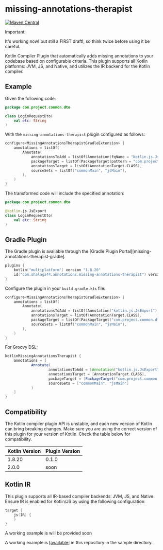 # missing-annotations-therapist

[![Maven Central](https://maven-badges.herokuapp.com/maven-central/com.shalaga44.annotations/missing-annotations-therapist-plugin/badge.svg)](https://maven-badges.herokuapp.com/maven-central/com.shalaga44.annotations/missing-annotations-therapist-plugin)


> [!IMPORTANT]
> It's working now! but still a FIRST draft!,
> so think twice before using it be careful.


Kotlin Compiler Plugin that automatically adds missing annotations to your codebase based on configurable criteria. This
plugin supports all Kotlin platforms: JVM, JS, and Native, and utilizes the IR backend for the Kotlin compiler.

## Example

Given the following code:

```kotlin
package com.project.common.dto

class LoginRequestDto(
    val etc: String
)
```

With the `missing-annotations-therapist` plugin configured as follows:

```kotlin
configure<MissingAnnotationsTherapistGradleExtension> {
    annotations = listOf(
        Annotate(
            annotationsToAdd = listOf(Annotation(fqName = "kotlin.js.JsExport")),
            packageTarget = listOf(PackageTarget(pattern = "com.project.common.dto")),
            annotationsTarget = listOf(AnnotationTarget.CLASS),
            sourceSets = listOf("commonMain", "jsMain"),
        ),
    )
}
```

The transformed code will include the specified annotation:

```kotlin
package com.project.common.dto

@kotlin.js.JsExport
class LoginRequestDto(
    val etc: String
)
```

## Gradle Plugin

The Gradle plugin is available through the [Gradle Plugin Portal][missing-annotations-therapist-gradle].

```kotlin
plugins {
    kotlin("multiplatform") version "1.8.20"
    id("com.shalaga44.annotations.missing-annotations-therapist") version "0.1.0"
}
```

Configure the plugin in your `build.gradle.kts` file:

```kotlin
configure<MissingAnnotationsTherapistGradleExtension> {
    annotations = listOf(
        Annotate(
            annotationsToAdd = listOf(Annotation("kotlin.js.JsExport")),
            annotationsTarget = listOf(AnnotationTarget.CLASS),
            packageTarget = listOf(PackageTarget("com.project.common.dto")),
            sourceSets = listOf("commonMain", "jsMain"),
        ),
    )
}
```

For Groovy DSL:

```groovy
kotlinMissingAnnotationsTherapist {
    annotations = [
            Annotate(
                    annotationsToAdd = [Annotation("kotlin.js.JsExport")],
                    annotationsTarget = [AnnotationTarget.CLASS],
                    packageTarget = [PackageTarget("com.project.common.dto")],
                    sourceSets = ["commonMain", "jsMain"]
            )
    ]
}
```

## Compatibility

The Kotlin compiler plugin API is unstable, and each new version of Kotlin can bring breaking changes. Make sure you are
using the correct version of this plugin for your version of Kotlin. Check the table below for compatibility.

| Kotlin Version | Plugin Version |
|----------------|----------------|
| 1.8.20         | 0.1.0          |
| 2.0.0          | soon           |

## Kotlin IR

This plugin supports all IR-based compiler backends: JVM, JS, and Native. Ensure IR is enabled for Kotlin/JS by using
the following configuration:

```kotlin
target {
    js(IR) {
    }
}
```

A working example is will be provided soon

A working example is [[available]](https://github.com/shalaga44/missing-annotations-therapist/tree/main/sample) in this repository in the
sample directory.

